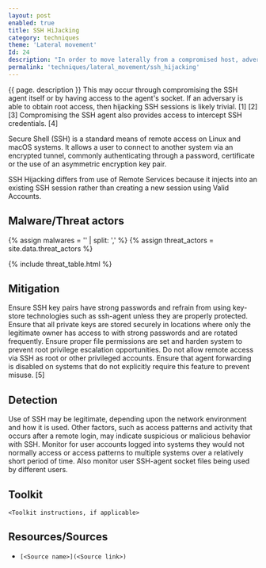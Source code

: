 ```yaml
---
layout: post
enabled: true
title: SSH HiJacking
category: techniques
theme: 'Lateral movement'
Id: 24
description: "In order to move laterally from a compromised host, adversaries may take advantage of trust relationships established with other systems via public key authentication in active SSH sessions by hijacking an existing connection to another system."
permalink: 'techniques/lateral_movement/ssh_hijacking'
---
```

{{ page. description }}
This may occur through compromising the SSH agent itself or by having access to the agent's socket. If an adversary is able to obtain root access, then hijacking SSH sessions is likely trivial. [1] [2] [3] Compromising the SSH agent also provides access to intercept SSH credentials. [4]

Secure Shell (SSH) is a standard means of remote access on Linux and macOS systems. It allows a user to connect to another system via an encrypted tunnel, commonly authenticating through a password, certificate or the use of an asymmetric encryption key pair.

SSH Hijacking differs from use of Remote Services because it injects into an existing SSH session rather than creating a new session using Valid Accounts.

## Malware/Threat actors

{% assign malwares = '' | split: ',' %}
{% assign threat_actors = site.data.threat_actors %}

{% include threat_table.html %}

## Mitigation

Ensure SSH key pairs have strong passwords and refrain from using key-store technologies such as ssh-agent unless they are properly protected. Ensure that all private keys are stored securely in locations where only the legitimate owner has access to with strong passwords and are rotated frequently. Ensure proper file permissions are set and harden system to prevent root privilege escalation opportunities. Do not allow remote access via SSH as root or other privileged accounts. Ensure that agent forwarding is disabled on systems that do not explicitly require this feature to prevent misuse. [5]

## Detection

Use of SSH may be legitimate, depending upon the network environment and how it is used. Other factors, such as access patterns and activity that occurs after a remote login, may indicate suspicious or malicious behavior with SSH. Monitor for user accounts logged into systems they would not normally access or access patterns to multiple systems over a relatively short period of time. Also monitor user SSH-agent socket files being used by different users.

## Toolkit

`<Toolkit instructions, if applicable>`

## Resources/Sources

* `[<Source name>](<Source link>)`